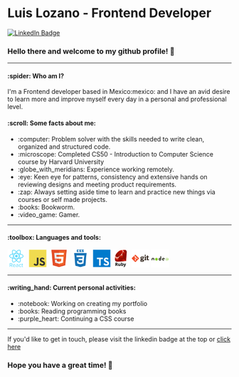 <div>
  <h1>Luis Lozano - Frontend Developer</h1> 
  <div id="badges">
    <a href="https://www.linkedin.com/in/lslozano">
      <img src="https://img.shields.io/badge/LinkedIn-blue?style=for-the-badge&logo=linkedin&logoColor=white" alt="LinkedIn Badge"/>
    </a>
  </div>
</div>

<div id="welcome">
  <h3>Hello there and welcome to my github profile! 👋</h3>
</div>

---

<div id="about">
  <div id="intro">
    <h4>:spider: Who am I?</h4>
    <div>
      <p>I'm a Frontend developer based in Mexico:mexico: and I have an avid desire to learn more and improve myself every day in a personal and professional level.</p>
    </div>
  </div>
  <div id="facts">
    <h4>:scroll: Some facts about me:</h4>
    <ul>
      <li>:computer: Problem solver with the skills needed to write clean, organized and structured code.</li>
      <li>:microscope: Completed CS50 - Introduction to Computer Science course by Harvard University</li>
      <li>:globe_with_meridians: Experience working remotely.</li>
      <li>:eye: Keen eye for patterns, consistency and extensive hands on reviewing designs and meeting product requirements.</li>
      <li>:zap: Always setting aside time to learn and practice new things via courses or self made projects.</li>
      <li>:books: Bookworm.</li>
      <li>:video_game: Gamer.</li>
    </ul>
  </div>
</div>

---

<div id="tools">
  <h4>:toolbox: Languages and tools:</h4>
  <div>
    <img src="https://github.com/devicons/devicon/blob/master/icons/react/react-original-wordmark.svg" title="React" alt="React" width="40" height="40"/>&nbsp;
    <img src="https://github.com/devicons/devicon/blob/master/icons/javascript/javascript-original.svg" title="JavaScript" alt="JavaScript" width="40" height="40"/>&nbsp;
    <img src="https://github.com/devicons/devicon/blob/master/icons/html5/html5-original.svg" title="HTML5" alt="HTML" width="40" height="40"/>&nbsp;
    <img src="https://github.com/devicons/devicon/blob/master/icons/css3/css3-plain-wordmark.svg"  title="CSS3" alt="CSS" width="40" height="40"/>&nbsp;
    <img src="https://github.com/devicons/devicon/blob/master/icons/typescript/typescript-original.svg" title="Git" **alt="Git" width="40" height="40"/>
    <img src="https://github.com/devicons/devicon/blob/master/icons/ruby/ruby-original-wordmark.svg" title="Git" **alt="Git" width="40" height="40"/>
    <img src="https://github.com/devicons/devicon/blob/master/icons/git/git-original-wordmark.svg" title="Git" **alt="Git" width="40" height="40"/>
    <img src="https://github.com/devicons/devicon/blob/master/icons/nodejs/nodejs-original-wordmark.svg" title="NodeJS" alt="NodeJS" width="40" height="40"/>&nbsp;
  </div>
</div>

---

<div id="current_activities">
  <h4>:writing_hand: Current personal activities:</h4>
  <ul>
    <li>:notebook: Working on creating my portfolio</li>
    <li>:books: Reading programming books</li>
    <li>:purple_heart: Continuing a CSS course</li>
  </ul>
</div>

---

<div id="goodbye">
  <p>If you'd like to get in touch, please visit the linkedin badge at the top or <a href="https://www.linkedin.com/in/lslozano">click here</a></p>
  <h3>Hope you have a great time! 👋</h3>
</div>
